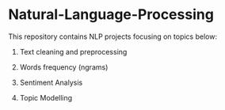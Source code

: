 # Natural-Language-Processing

This repository contains NLP projects focusing on topics below:

1. Text cleaning and preprocessing

2. Words frequency (ngrams)

3. Sentiment Analysis

4. Topic Modelling
